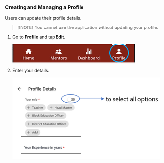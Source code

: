 ### Creating and Managing a Profile

Users can update their profile details. 

> [!NOTE] You cannot use the application without updating your profile. 


1.  Go to **Profile** and tap **Edit**.

    ![profile icon](media/profile-homepage.png)

2.  Enter your details.

    ![profile details page](media/creatingprofile.png)